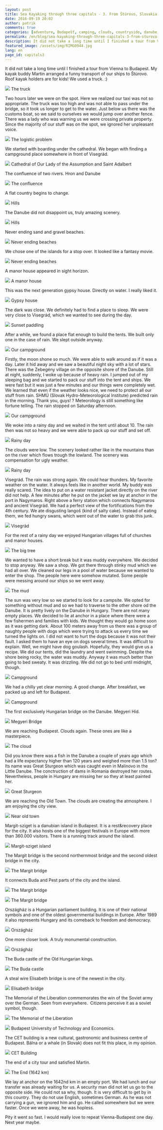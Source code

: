 ```yaml
---
layout: post
title: Sea Kayaking through three capitals - 3. From Štúrovo, Slovakia to Budapest, Hungary
date: 2016-09-19 20:02
author: patrik
comments: true
categories: [adventure, Budapešť, camping, clouds, countryside, danube, English, Kayak, kayak, outdoor, paddling, river, seakayak, Slovensko, storm]
permalink: /en/blog/sea-kayaking-through-three-capitals-3-from-sturovo-slovakia-to-budapest-hungary/
description: It did not take a long time until I finished a tour from Vienna to Budapest. My kayak buddy Martin arranged a funny transport of our ships to Štúrovo. Roof kayak holders are for kids! We used a truck. :)
featured_image: /assets/img/RIMG0944.jpg
lang: en
page_id: capitals3
---
```

It did not take a long time until I finished a tour from Vienna to Budapest. My kayak buddy Martin arranged a funny transport of our ships to Štúrovo. Roof kayak holders are for kids! We used a truck. :)

![](/assets/img/IMG_1769.jpg)
The truck

Two hours later we were on the spot. Here we realized our taxi was not so appropriate. The truck was too high and was not able to pass under the bridge, so it took us longer to get to the water. Just below us there was the customs boat, so we said to ourselves we would jump over another fence. There was a lady who was warning us we were crossing private property. Since the majority of our stuff was on the spot, we ignored her unpleasant voice.

![](/assets/img/IMG_1771.jpg)
The logistic problem

We started with boarding under the cathedral. We began with finding a campground place somewhere in front of Visegrád.

![](/assets/img/RIMG0931_header.jpg)
Cathedral of Our Lady of the Assumption and Saint Adalbert

The confluence of two rivers. Hron and Danube

![](/assets/img/RIMG0939.jpg)
The confluence

A flat country begins to change.

![](/assets/img/RIMG0944.jpg)
Hills

The Danube did not disappoint us, truly amazing scenery.

![](/assets/img/RIMG0946.jpg)
Hills

Never ending sand and gravel beaches.

![](/assets/img/RIMG0948.jpg)
Never ending beaches

We chose one of the islands for a stop over. It looked like a fantasy movie.

![](/assets/img/RIMG0952.jpg)
Never ending beaches

A manor house appeared in sight horizon.

![](/assets/img/20160916_173537.jpg)
A manor house

This was the next generation gypsy house. Directly on water. I really liked it.

![](/assets/img/RIMG0960.jpg)
Gypsy house

The dark was close. We definitely had to find a place to sleep. We were very close to Visegrád, which we wanted to see during the day.

![](/assets/img/20160916_174229.jpg)
Sunset paddling

After a while, we found a place flat enough to build the tents. We built only one in the case of rain. We slept outside anyway.

![](/assets/img/20160916_183131.jpg)
Our campground

Firstly, the moon shone so much. We were able to walk around as if it was a day. Later it hid away and we saw a beautiful night sky with a lot of stars. There was the Zebegény village on the opposite shore of the Danube. Still at night, suddenly, I woke up because of heavy rain. I jumped out of my sleeping bag and we started to pack our stuff into the tent and ships. We were fast but it was just a few minutes and our things were completely wet. We learned that even if the weather looks nice, we need to protect all our stuff from rain. SHMÚ (Slovak Hydro-Meteorological Institute) predicted rain in the morning. Thank you, guys! ? Meteorology is still something like fortune telling. The rain stopped on Saturday afternoon.

![](/assets/img/RIMG0967.jpg)
Our campground

We woke into a rainy day and we waited in the tent until about 10. The rain then was not so heavy and we were able to pack up our stuff and set off.

![](/assets/img/RIMG0988.jpg)
Rainy day

The clouds were low. The scenery looked rather like in the mountains than on the river which flows trough the lowland. The scenery was compensation for ugly weather.

![](/assets/img/RIMG0990.jpg)
Rainy day

Visegrád. The rain was strong again. We could hear thunders. My favorite weather on the water. It always feels like in another world. My buddy was really scared. The idea to put on a water resistant jacket directly on the river did not help. A few minutes after he put on the jacket we lay at anchor in the port in Nagymaros. Right above a ferry station which connects Nagymaros and ancient Visegrád. We had a perfect view of the fortifications from the 4th century. We ate disgusting langoš (kind of salty cake). Instead of eating them, we fed hungry swans, which went out of the water to grab this junk.

![](/assets/img/RIMG1005.jpg)
Visegrád

For the rest of a rainy day we enjoyed Hungarian villages full of churches and manor houses.

![](/assets/img/RIMG1008.jpg)
The big tree

We wanted to have a short break but it was muddy everywhere. We decided to stop anyway. We saw a shop. We got there through stinky mud which we had all over. We cleaned our legs in a pool of water because we wanted to enter the shop. The people here were somehow mutated. Some people were messing around our ships so we went away.

![](/assets/img/20160917_172751.jpg)
The mud

The sun was very low so we started to look for a campsite. We opted for something without mud and so we had to traverse to the other shore od the Danube. It is pretty lively on the Danube in Hungary. There are not many empty places. We decided to lie at anchor in a place where there were a few fishermen and families with kids. We thought they would go home soon as it was getting dark. About 100 meters away from us there was a group of naughty people with dogs which were trying to attack us every time we turned the lights on. I did not want to hurt the dogs because it was not their fault. I asked them to have an eye on dogs several times. It was difficult to explain. Well, we might have dog goulash. Hopefully, they would give us a recipe. We did our tents, did the laundry and went swimming. Despite the shore being rocky, the water was muddy. Anyway it was much better than going to bed sweaty. It was drizzling. We did not go to bed until midnight, though.

![](/assets/img/20160917_184029.jpg)
Campground

We had a chilly yet clear morning. A good change. After breakfast, we packed up and left for Budapest.

![](/assets/img/20160918_070615.jpg)
Campground

The first exclusively Hungarian bridge on the Danube. Megyeri Híd.

![](/assets/img/20160918_111834.jpg)
Megyeri Bridge

We are reaching Budapest. Clouds again. These ones are like a masterpiece.

![](/assets/img/RIMG1032.jpg)
The cloud

Did you know there was a fish in the Danube a couple of years ago which had a life expectancy higher than 120 years and weighed more than 1.5 ton? Its name was Great Sturgeon which was caught even in Malinovo in the Little Danube. The conctruction of dams in Romania destroyed her routes. Nevertheless, people in Hungary are missing her so they at least painted her.

![](/assets/img/RIMG1043.jpg)
Great Sturgeon

We are reaching the Old Town. The clouds are creating the atmosphere. I am enjoying the city view.

![](/assets/img/RIMG1044.jpg)
Near old town

Margit-sziget is a danubian island in Budapest. It is a rest&amp;recovery place for the city. It also hosts one of the biggest festivals in Europe with more than 360.000 visitors. There is a running track around the island.

![](/assets/img/20160918_123523.jpg)
Margit-sziget island

The Margit bridge is the second northernmost bridge and the second oldest bridge in the city.

![](/assets/img/RIMG1049.jpg)
The Margit bridge

It connects Buda and Pest parts of the city and the island.

![](/assets/img/RIMG1051.jpg)
The Margit bridge

![](/assets/img/RIMG1052.jpg)
The Margit bridge

Országház is a Hungarian parliament building. It is one of their national symbols and one of the oldest governmental buildings in Europe. After 1989 it also represents Hungary and its comeback to freedom and democracy.

![](/assets/img/RIMG1061.jpg)
Országház

One more closer look. A truly monumental construction.

![](/assets/img/20160918_130715.jpg)
Országház

The Buda castle of the Old Hungarian kings.

![](/assets/img/ostihom_header.jpg)
The Buda castle

A steal wire Elisabeth bridge is one of the newest in the city.

![](/assets/img/RIMG1072.jpg)
Elisabeth bridge

The Memorial of the Liberation commemorates the win of the Soviet army over the German. Seen from everywhere.  Citizens perceive it as a soviet symbol, though.

![](/assets/img/RIMG1080.jpg)
The Memorial of the Liberation

![](/assets/img/RIMG1089.jpg)
Budapest University of Technology and Economics.

The CET building is a new cultural, gastronomic and business centre of Budapest. Bálna or a whale (in Slovak) does not fit this place, in my opinion.

![](/assets/img/RIMG1093.jpg)
CET Building

The end of a city tour and satisfied Martin.

![](/assets/img/RIMG1100.jpg)
The End (1642 km)

We lay at anchor on the 1642nd km in an empty port. We had lunch and our transfer was already waiting for us. A security man did not let us go to the opposite side. He could not sa why, though. It is very difficult to get by in this country. They do not use English, sometimes German. As he was not carrying a gun, we ignored him and go. He called somewhere but we were faster. Once we were away, he was hopless.

Pity it went so fast. I would really love to repeat Vienna-Budapest one day. Next year maybe.